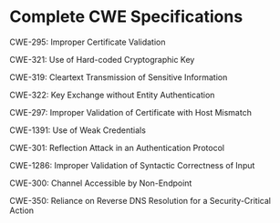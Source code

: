

# Complete CWE Specifications

CWE-295: Improper Certificate Validation

CWE-321: Use of Hard-coded Cryptographic Key

CWE-319: Cleartext Transmission of Sensitive Information

CWE-322: Key Exchange without Entity Authentication

CWE-297: Improper Validation of Certificate with Host Mismatch

CWE-1391: Use of Weak Credentials

CWE-301: Reflection Attack in an Authentication Protocol

CWE-1286: Improper Validation of Syntactic Correctness of Input

CWE-300: Channel Accessible by Non-Endpoint

CWE-350: Reliance on Reverse DNS Resolution for a Security-Critical Action